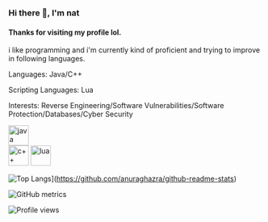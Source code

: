### Hi there 👋, I'm nat
#### Thanks for visiting my profile lol.

i like programming and i'm currently kind of proficient and trying to improve in following languages.

Languages: Java/C++

Scripting Languages: Lua

Interests: Reverse Engineering/Software Vulnerabilities/Software Protection/Databases/Cyber Security



[<img src='https://img.icons8.com/color/48/000000/java-coffee-cup-logo--v1.png' alt='java' height='40'>](https://www.java.com/)  
[<img src='https://raw.githubusercontent.com/Benio101/cpp-logo/master/cpp_logo.png' alt='c++' height='40'>](https://www.cplusplus.com/)
[<img src='https://raw.githubusercontent.com/tenieTheFlower/tenieTheFlower/main/lua.png' alt='lua' height='40'>](https://www.lua.org/)

![Top Langs](https://github-readme-stats.vercel.app/api/top-langs/?username=tenieTheFlower)](https://github.com/anuraghazra/github-readme-stats)  

![GitHub metrics](https://metrics.lecoq.io/tenieTheFlower)  

![Profile views](https://gpvc.arturio.dev/tenieTheFlower)  
